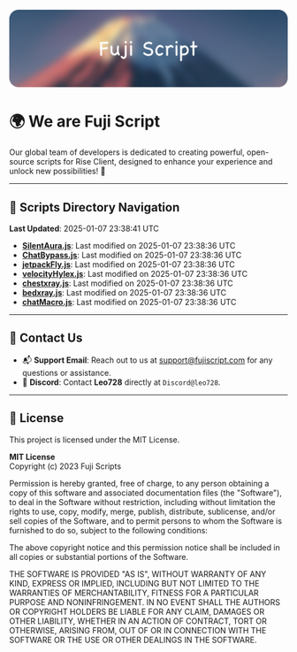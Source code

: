 ![Banner](.github/b.webp)

# 🌍 **We are Fuji Script**

Our global team of developers is dedicated to creating powerful, open-source scripts for Rise Client, designed to enhance your experience and unlock new possibilities! 🌟

---
<!-- SCRIPTS_NAVIGATION_START -->
## 📂 **Scripts Directory Navigation**

**Last Updated**: 2025-01-07 23:38:41 UTC

- **[SilentAura.js](scripts/SilentAura.js)**: Last modified on 2025-01-07 23:38:36 UTC
- **[ChatBypass.js](scripts/ChatBypass.js)**: Last modified on 2025-01-07 23:38:36 UTC
- **[jetpackFly.js](scripts/jetpackFly.js)**: Last modified on 2025-01-07 23:38:36 UTC
- **[velocityHylex.js](scripts/velocityHylex.js)**: Last modified on 2025-01-07 23:38:36 UTC
- **[chestxray.js](scripts/chestxray.js)**: Last modified on 2025-01-07 23:38:36 UTC
- **[bedxray.js](scripts/bedxray.js)**: Last modified on 2025-01-07 23:38:36 UTC
- **[chatMacro.js](scripts/chatMacro.js)**: Last modified on 2025-01-07 23:38:36 UTC

<!-- SCRIPTS_NAVIGATION_END -->

---

## 💬 **Contact Us**  
- 📬 **Support Email**: Reach out to us at [support@fujiscript.com](mailto:support@fujiscript.com) for any questions or assistance.  
- 💬 **Discord**: Contact **Leo728** directly at `Discord@leo728`.

---

## 📜 **License**

This project is licensed under the MIT License.  

**MIT License**  
Copyright (c) 2023 Fuji Scripts  

Permission is hereby granted, free of charge, to any person obtaining a copy of this software and associated documentation files (the "Software"), to deal in the Software without restriction, including without limitation the rights to use, copy, modify, merge, publish, distribute, sublicense, and/or sell copies of the Software, and to permit persons to whom the Software is furnished to do so, subject to the following conditions:  

The above copyright notice and this permission notice shall be included in all copies or substantial portions of the Software.  

THE SOFTWARE IS PROVIDED "AS IS", WITHOUT WARRANTY OF ANY KIND, EXPRESS OR IMPLIED, INCLUDING BUT NOT LIMITED TO THE WARRANTIES OF MERCHANTABILITY, FITNESS FOR A PARTICULAR PURPOSE AND NONINFRINGEMENT. IN NO EVENT SHALL THE AUTHORS OR COPYRIGHT HOLDERS BE LIABLE FOR ANY CLAIM, DAMAGES OR OTHER LIABILITY, WHETHER IN AN ACTION OF CONTRACT, TORT OR OTHERWISE, ARISING FROM, OUT OF OR IN CONNECTION WITH THE SOFTWARE OR THE USE OR OTHER DEALINGS IN THE SOFTWARE.  
